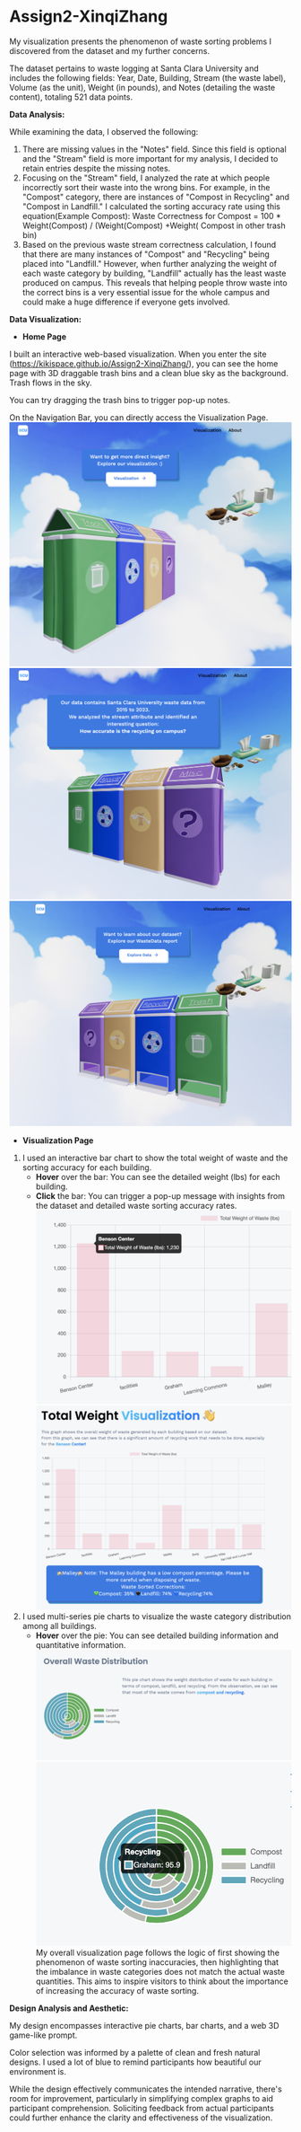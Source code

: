 # Assign2-XinqiZhang
My visualization presents the phenomenon of waste sorting problems I discovered from the dataset and my further concerns.

The dataset pertains to waste logging at Santa Clara University and includes the following fields: Year, Date, Building, Stream (the waste label), Volume (as the unit), Weight (in pounds), and Notes (detailing the waste content), totaling 521 data points.

**Data Analysis:**

While examining the data, I observed the following:

1. There are missing values in the "Notes" field. Since this field is optional and the "Stream" field is more important for my analysis, I decided to retain entries despite the missing notes.
2. Focusing on the "Stream" field, I analyzed the rate at which people incorrectly sort their waste into the wrong bins. For example, in the "Compost" category, there are instances of "Compost in Recycling" and "Compost in Landfill." I calculated the sorting accuracy rate using this equation(Example Compost): Waste Correctness for Compost = 100 * Weight(Compost) / (Weight(Compost) +Weight( Compost in other trash  bin) 
1. Based on the previous waste stream correctness calculation, I found that there are many instances of "Compost" and "Recycling" being placed into "Landfill." However, when further analyzing the weight of each waste category by building, "Landfill" actually has the least waste produced on campus. This reveals that helping people throw waste into the correct bins is a very essential issue for the whole campus and could make a huge difference if everyone gets involved.

**Data Visualization:**

- **Home Page**

I built an interactive web-based visualization. When you enter the site (https://kikispace.github.io/Assign2-XinqiZhang/), you can see the home page with 3D draggable trash bins and a clean blue sky as the background. Trash flows in the sky.

You can try dragging the trash bins to trigger pop-up notes.

On the Navigation Bar, you can directly access the Visualization Page.
<img src="./src/assets/images/home1.png"
     alt="Markdown Monster icon"/>
<img src="./src/assets/images/home2.png"
     alt="Markdown Monster icon"/>
<img src="./src/assets/images/home3.png"
     alt="Markdown Monster icon"/>

- **Visualization Page**

1. I used an interactive bar chart to show the total weight of waste and the sorting accuracy for each building.
   - **Hover** over the bar: You can see the detailed weight (lbs) for each building.
   - **Click** the bar: You can trigger a pop-up message with insights from the dataset and detailed waste sorting accuracy rates.
<img src="./src/assets/images/hover.png"
     alt="Markdown Monster icon"/>
<img src="./src/assets/images/viz2.png"
     alt="Markdown Monster icon"/>
2. I used multi-series pie charts to visualize the waste category distribution among all buildings.
   - **Hover** over the pie: You can see detailed building information and quantitative information.
<img src="./src/assets/images/viz3.png"
     alt="Markdown Monster icon"/>
<img src="./src/assets/images/hover2.png"
     alt="Markdown Monster icon"/>
My overall visualization page follows the logic of first showing the phenomenon of waste sorting inaccuracies, then highlighting that the imbalance in waste categories does not match the actual waste quantities. This aims to inspire visitors to think about the importance of increasing the accuracy of waste sorting.

**Design Analysis and Aesthetic:**

My design encompasses interactive pie charts, bar charts, and a web 3D game-like prompt.

Color selection was informed by a palette of clean and fresh natural designs. I used a lot of blue to remind participants how beautiful our environment is.

While the design effectively communicates the intended narrative, there's room for improvement, particularly in simplifying complex graphs to aid participant comprehension. Soliciting feedback from actual participants could further enhance the clarity and effectiveness of the visualization.